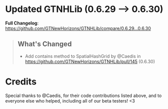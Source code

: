 # Updated GTNHLib (0.6.29 -->  0.6.30)
**Full Changelog**: https://github.com/GTNewHorizons/GTNHLib/compare/0.6.29...0.6.30
>## What's Changed
> * Add contains method to SpatialHashGrid by @Caedis in https://github.com/GTNewHorizons/GTNHLib/pull/145 (0.6.30)
>

# Credits
Special thanks to @Caedis, for their code contributions listed above, and to everyone else who helped, including all of our beta testers! <3
